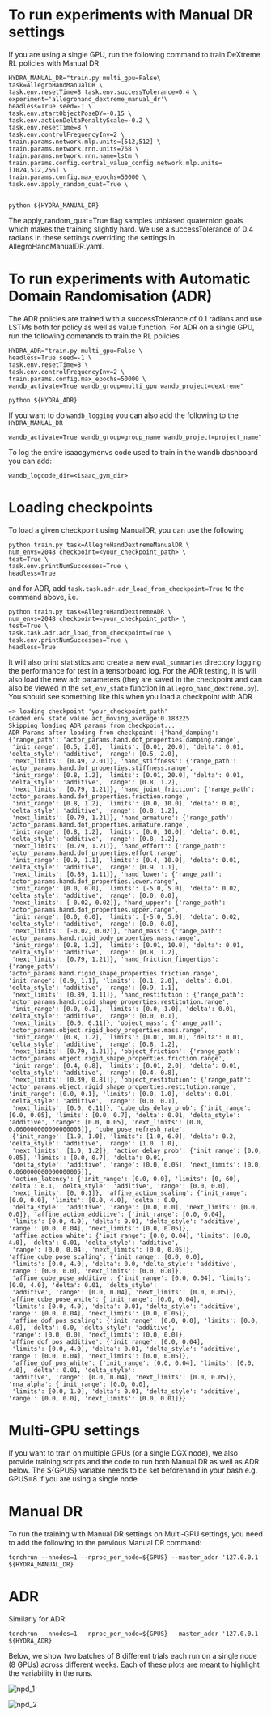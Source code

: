 # To run experiments with Manual DR settings

If you are using a single GPU, run the following command to train DeXtreme RL policies with Manual DR

```
HYDRA_MANUAL_DR="train.py multi_gpu=False\ 
task=AllegroHandManualDR \
task.env.resetTime=8 task.env.successTolerance=0.4 \
experiment='allegrohand_dextreme_manual_dr'\
headless=True seed=-1 \
task.env.startObjectPoseDY=-0.15 \
task.env.actionDeltaPenaltyScale=-0.2 \
task.env.resetTime=8 \
task.env.controlFrequencyInv=2 \
train.params.network.mlp.units=[512,512] \
train.params.network.rnn.units=768 \
train.params.network.rnn.name=lstm \
train.params.config.central_value_config.network.mlp.units=[1024,512,256] \
train.params.config.max_epochs=50000 \
task.env.apply_random_quat=True \


python ${HYDRA_MANUAL_DR}
```

The apply_random_quat=True flag samples unbiased quaternion goals which makes the training slightly hard. We use a successTolerance of 0.4 radians in these settings overriding the settings in AllegroHandManualDR.yaml.

# To run experiments with Automatic Domain Randomisation (ADR)

The ADR policies are trained with a successTolerance of 0.1 radians and use LSTMs both for policy as well as value function. For ADR on a single GPU, run the following commands to train the RL policies 

```
HYDRA_ADR="train.py multi_gpu=False \
headless=True seed=-1 \
task.env.resetTime=8 \
task.env.controlFrequencyInv=2 \
train.params.config.max_epochs=50000 \
wandb_activate=True wandb_group=multi_gpu wandb_project=dextreme"

python ${HYDRA_ADR}
```



If you want to do `wandb_logging` you can also add the following to the `HYDRA_MANUAL_DR` 

```
wandb_activate=True wandb_group=group_name wandb_project=project_name"
```

To log the entire isaacgymenvs code used to train in the wandb dashboard you can add: 

```
wandb_logcode_dir=<isaac_gym_dir>
```

# Loading checkpoints

To load a given checkpoint using ManualDR, you can use the following  


```
python train.py task=AllegroHandDextremeManualDR \
num_envs=2048 checkpoint=<your_checkpoint_path> \
test=True \
task.env.printNumSuccesses=True \
headless=True
```

and for ADR, add `task.task.adr.adr_load_from_checkpoint=True` to the command above, i.e.

```
python train.py task=AllegroHandDextremeADR \
num_envs=2048 checkpoint=<your_checkpoint_path> \
test=True \
task.task.adr.adr_load_from_checkpoint=True \
task.env.printNumSuccesses=True \
headless=True
```

It will also print statistics and create a new `eval_summaries` directory logging the performance for test in a tensorboard log. For the ADR testing, it is will also load the new adr parameters (they are saved in the checkpoint and can also be viewed in the `set_env_state` function in `allegro_hand_dextreme.py`). You should see something like this when you load a checkpoint with ADR 

```
=> loading checkpoint 'your_checkpoint_path'
Loaded env state value act_moving_average:0.183225
Skipping loading ADR params from checkpoint...
ADR Params after loading from checkpoint: {'hand_damping': {'range_path': 'actor_params.hand.dof_properties.damping.range',
 'init_range': [0.5, 2.0], 'limits': [0.01, 20.0], 'delta': 0.01, 'delta_style': 'additive', 'range': [0.5, 2.0], 
 'next_limits': [0.49, 2.01]}, 'hand_stiffness': {'range_path': 'actor_params.hand.dof_properties.stiffness.range', 
 'init_range': [0.8, 1.2], 'limits': [0.01, 20.0], 'delta': 0.01, 'delta_style': 'additive', 'range': [0.8, 1.2], 
 'next_limits': [0.79, 1.21]}, 'hand_joint_friction': {'range_path': 'actor_params.hand.dof_properties.friction.range', 
 'init_range': [0.8, 1.2], 'limits': [0.0, 10.0], 'delta': 0.01, 'delta_style': 'additive', 'range': [0.8, 1.2], 
 'next_limits': [0.79, 1.21]}, 'hand_armature': {'range_path': 'actor_params.hand.dof_properties.armature.range', 
 'init_range': [0.8, 1.2], 'limits': [0.0, 10.0], 'delta': 0.01, 'delta_style': 'additive', 'range': [0.8, 1.2], 
 'next_limits': [0.79, 1.21]}, 'hand_effort': {'range_path': 'actor_params.hand.dof_properties.effort.range', 
 'init_range': [0.9, 1.1], 'limits': [0.4, 10.0], 'delta': 0.01, 'delta_style': 'additive', 'range': [0.9, 1.1], 
 'next_limits': [0.89, 1.11]}, 'hand_lower': {'range_path': 'actor_params.hand.dof_properties.lower.range', 
 'init_range': [0.0, 0.0], 'limits': [-5.0, 5.0], 'delta': 0.02, 'delta_style': 'additive', 'range': [0.0, 0.0], 
 'next_limits': [-0.02, 0.02]}, 'hand_upper': {'range_path': 'actor_params.hand.dof_properties.upper.range', 
 'init_range': [0.0, 0.0], 'limits': [-5.0, 5.0], 'delta': 0.02, 'delta_style': 'additive', 'range': [0.0, 0.0], 
 'next_limits': [-0.02, 0.02]}, 'hand_mass': {'range_path': 'actor_params.hand.rigid_body_properties.mass.range', 
 'init_range': [0.8, 1.2], 'limits': [0.01, 10.0], 'delta': 0.01, 'delta_style': 'additive', 'range': [0.8, 1.2], 
 'next_limits': [0.79, 1.21]}, 'hand_friction_fingertips': {'range_path': 'actor_params.hand.rigid_shape_properties.friction.range', 'init_range': [0.9, 1.1], 'limits': [0.1, 2.0], 'delta': 0.01, 'delta_style': 'additive', 'range': [0.9, 1.1], 
 'next_limits': [0.89, 1.11]}, 'hand_restitution': {'range_path': 'actor_params.hand.rigid_shape_properties.restitution.range', 
 'init_range': [0.0, 0.1], 'limits': [0.0, 1.0], 'delta': 0.01, 'delta_style': 'additive', 'range': [0.0, 0.1],
 'next_limits': [0.0, 0.11]}, 'object_mass': {'range_path': 'actor_params.object.rigid_body_properties.mass.range', 
 'init_range': [0.8, 1.2], 'limits': [0.01, 10.0], 'delta': 0.01, 'delta_style': 'additive', 'range': [0.8, 1.2], 
 'next_limits': [0.79, 1.21]}, 'object_friction': {'range_path': 'actor_params.object.rigid_shape_properties.friction.range',
 'init_range': [0.4, 0.8], 'limits': [0.01, 2.0], 'delta': 0.01, 'delta_style': 'additive', 'range': [0.4, 0.8], 
 'next_limits': [0.39, 0.81]}, 'object_restitution': {'range_path': 'actor_params.object.rigid_shape_properties.restitution.range', 'init_range': [0.0, 0.1], 'limits': [0.0, 1.0], 'delta': 0.01, 'delta_style': 'additive', 'range': [0.0, 0.1], 
 'next_limits': [0.0, 0.11]}, 'cube_obs_delay_prob': {'init_range': [0.0, 0.05], 'limits': [0.0, 0.7], 'delta': 0.01, 'delta_style': 'additive', 'range': [0.0, 0.05], 'next_limits': [0.0, 0.060000000000000005]}, 'cube_pose_refresh_rate':
 {'init_range': [1.0, 1.0], 'limits': [1.0, 6.0], 'delta': 0.2, 'delta_style': 'additive', 'range': [1.0, 1.0], 
 'next_limits': [1.0, 1.2]}, 'action_delay_prob': {'init_range': [0.0, 0.05], 'limits': [0.0, 0.7], 'delta': 0.01, 
 'delta_style': 'additive', 'range': [0.0, 0.05], 'next_limits': [0.0, 0.060000000000000005]}, 
 'action_latency': {'init_range': [0.0, 0.0], 'limits': [0, 60], 'delta': 0.1, 'delta_style': 'additive', 'range': [0.0, 0.0], 
 'next_limits': [0, 0.1]}, 'affine_action_scaling': {'init_range': [0.0, 0.0], 'limits': [0.0, 4.0], 'delta': 0.0, 
 'delta_style': 'additive', 'range': [0.0, 0.0], 'next_limits': [0.0, 0.0]}, 'affine_action_additive': {'init_range': [0.0, 0.04], 
 'limits': [0.0, 4.0], 'delta': 0.01, 'delta_style': 'additive', 'range': [0.0, 0.04], 'next_limits': [0.0, 0.05]}, 
 'affine_action_white': {'init_range': [0.0, 0.04], 'limits': [0.0, 4.0], 'delta': 0.01, 'delta_style': 'additive', 
 'range': [0.0, 0.04], 'next_limits': [0.0, 0.05]}, 'affine_cube_pose_scaling': {'init_range': [0.0, 0.0], 
 'limits': [0.0, 4.0], 'delta': 0.0, 'delta_style': 'additive', 'range': [0.0, 0.0], 'next_limits': [0.0, 0.0]}, 
 'affine_cube_pose_additive': {'init_range': [0.0, 0.04], 'limits': [0.0, 4.0], 'delta': 0.01, 'delta_style': 
 'additive', 'range': [0.0, 0.04], 'next_limits': [0.0, 0.05]}, 'affine_cube_pose_white': {'init_range': [0.0, 0.04], 
 'limits': [0.0, 4.0], 'delta': 0.01, 'delta_style': 'additive', 'range': [0.0, 0.04], 'next_limits': [0.0, 0.05]}, 
 'affine_dof_pos_scaling': {'init_range': [0.0, 0.0], 'limits': [0.0, 4.0], 'delta': 0.0, 'delta_style': 'additive', 
 'range': [0.0, 0.0], 'next_limits': [0.0, 0.0]}, 'affine_dof_pos_additive': {'init_range': [0.0, 0.04], 
 'limits': [0.0, 4.0], 'delta': 0.01, 'delta_style': 'additive', 'range': [0.0, 0.04], 'next_limits': [0.0, 0.05]}, 
 'affine_dof_pos_white': {'init_range': [0.0, 0.04], 'limits': [0.0, 4.0], 'delta': 0.01, 'delta_style': 
 'additive', 'range': [0.0, 0.04], 'next_limits': [0.0, 0.05]}, 'rna_alpha': {'init_range': [0.0, 0.0], 
 'limits': [0.0, 1.0], 'delta': 0.01, 'delta_style': 'additive', 'range': [0.0, 0.0], 'next_limits': [0.0, 0.01]}}
```

# Multi-GPU settings 

If you want to train on multiple GPUs (or a single DGX node), we also provide training scripts and the code to run both Manual DR as well as ADR below. The ${GPUS} variable needs to be set beforehand in your bash e.g. GPUS=8 if you are using a single node.

# Manual DR 

To run the training with Manual DR settings on Multi-GPU settings, you need to add the following to the previous Manual DR command:

```
torchrun --nnodes=1 --nproc_per_node=${GPUS} --master_addr '127.0.0.1' ${HYDRA_MANUAL_DR}
```

# ADR 

Similarly for ADR:

```
torchrun --nnodes=1 --nproc_per_node=${GPUS} --master_addr '127.0.0.1' ${HYDRA_ADR}
```

Below, we show two batches of 8 different trials each run on a single node (8 GPUs) across different weeks. Each of these plots are meant to highlight the variability in the runs. 

![npd_1](./images/npd_1.jpg)

![npd_2](./images/npd_2.jpg)
